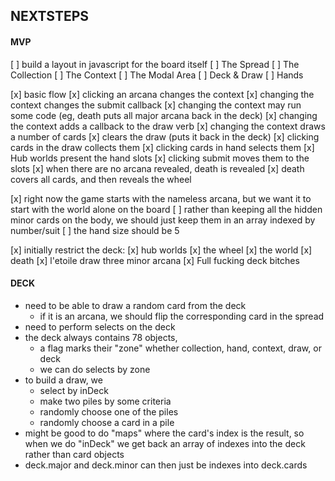 NEXTSTEPS
---------

#### MVP ####

[ ] build a layout in javascript for the board itself
  [ ] The Spread
  [ ] The Collection
  [ ] The Context
  [ ] The Modal Area
  [ ] Deck & Draw
  [ ] Hands

[x] basic flow
  [x] clicking an arcana changes the context
    [x] changing the context changes the submit callback
    [x] changing the context may run some code (eg, death puts all major arcana back in the deck)
    [x] changing the context adds a callback to the draw verb
    [x] changing the context draws a number of cards
    [x] clears the draw (puts it back in the deck)
  [x] clicking cards in the draw collects them
  [x] clicking cards in hand selects them
  [x] Hub worlds present the hand slots
    [x] clicking submit moves them to the slots
  [x] when there are no arcana revealed, death is revealed
    [x] death covers all cards, and then reveals the wheel

[x] right now the game starts with the nameless arcana, but
    we want it to start with the world alone on the board
[ ] rather than keeping all the hidden minor cards on the body,
    we should just keep them in an array indexed by number/suit
[ ] the hand size should be 5

[x] initially restrict the deck:
  [x] hub worlds
  [x] the wheel
  [x] the world
  [x] death
  [x] l'etoile draw three minor arcana
[x] Full fucking deck bitches

#### DECK ####

- need to be able to draw a random card from the deck
  - if it is an arcana, we should flip the corresponding card in the spread
- need to perform selects on the deck
- the deck always contains 78 objects,
  - a flag marks their "zone" whether collection, hand, context, draw, or deck
  - we can do selects by zone
- to build a draw, we
  - select by inDeck
  - make two piles by some criteria
  - randomly choose one of the piles
  - randomly choose a card in a pile
- might be good to do "maps" where the card's index is the result,
  so when we do "inDeck" we get back an array of indexes into the deck
  rather than card objects
- deck.major and deck.minor can then just be indexes into deck.cards


